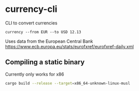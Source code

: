 # currency-cli

CLI to convert currencies

```
currency --from EUR --to USD 12.13
```

Uses data from the European Central Bank https://www.ecb.europa.eu/stats/eurofxref/eurofxref-daily.xml

## Compiling a static binary

Currently only works for x86

```sh
cargo build --release --target=x86_64-unknown-linux-musl
```